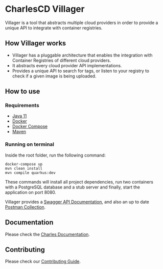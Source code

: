 # CharlesCD Villager

Villager is a tool that abstracts multiple cloud providers in order to provide a unique API to integrate with container registries.

## How Villager works

* Villager has a pluggable architecture that enables the integration with Container Registries of different cloud providers.
* It abstracts every cloud provider API implementations.
* Provides a unique API to search for tags, or listen to your registry to check if a given image is being uploaded.

## How to use

### Requirements
 - [Java 11]
 - [Docker]
 - [Docker Compose]
 - [Maven]

### Running on terminal

Inside the root folder, run the following command:

```
docker-compose up
mvn clean install
mvn compile quarkus:dev
```

These commands will install all project dependencies, run two containers with a PostgreSQL database and a stub server and finally, start the application on port 8080.

Villager provides a [Swagger API Documentation], and also an up to date [Postman Collection].

## Documentation

Please check the [Charles Documentation].

## Contributing

Please check our [Contributing Guide].

[Java 11]: https://www.oracle.com/java/technologies/javase-jdk11-downloads.html
[Docker]: https://docs.docker.com/get-docker/
[Docker Compose]: https://docs.docker.com/compose/
[Maven]: https://maven.apache.org/
[Charles Documentation]: https://docs.charlescd.io/
[Swagger API Documentation]: http://localhost:8080/swagger-ui
[Postman Collection]: data/postman/CharlesCD_Villager.postman_collection.json
[Contributing Guide]: https://github.com/ZupIT/charlescd/blob/master/CONTRIBUTING.md

